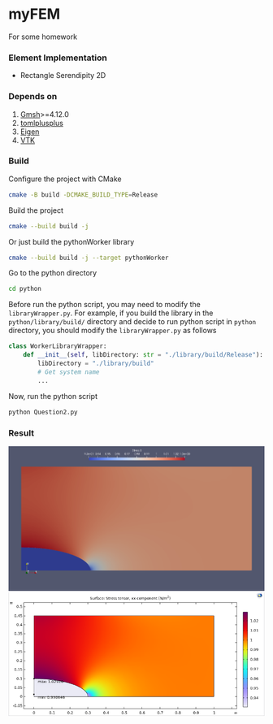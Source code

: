 # myFEM
For some homework

### Element Implementation
- Rectangle Serendipity 2D

### Depends on
1. [Gmsh](https://gmsh.info/)>=4.12.0
2. [tomlplusplus](https://github.com/marzer/tomlplusplus)
3. [Eigen](https://eigen.tuxfamily.org/)
4. [VTK](https://vtk.org/)

### Build
Configure the project with CMake
```bash
cmake -B build -DCMAKE_BUILD_TYPE=Release
```
Build the project
```bash
cmake --build build -j
```
Or just build the pythonWorker library
```bash
cmake --build build -j --target pythonWorker
```
Go to the python directory
```bash
cd python
```
Before run the python script, you may need to modify the `libraryWrapper.py`. For example, if you build the library in the `python/library/build/` directory and decide to run python script in `python` directory, you should modify the `libraryWrapper.py` as follows
```python
class WorkerLibraryWrapper:
    def __init__(self, libDirectory: str = "./library/build/Release"):
        libDirectory = "./library/build"
        # Get system name
        ...
```
Now, run the python script
```bash
python Question2.py
```

### Result
![This Project](image/StressXX.png)
![COMSOL](image/COMSOL_StressXX.png)
